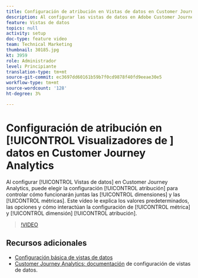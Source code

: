 ```yaml
---
title: Configuración de atribución en Vistas de datos en Customer Journey Analytics
description: Al configurar las vistas de datos en Adobe Customer Journey Analytics, puede elegir la configuración de atribución para controlar cómo funcionarán juntas las dimensiones y las métricas. Este vídeo le explica los valores predeterminados, las opciones y cómo interactúan los ajustes de atribución de métricas y dimensiones.
feature: Vistas de datos
topics: null
activity: setup
doc-type: feature video
team: Technical Marketing
thumbnail: 30185.jpg
kt: 3959
role: Administrador
level: Principiante
translation-type: tm+mt
source-git-commit: ec3697dd60161b59b7f0cd9878f40fd9eeae30e5
workflow-type: tm+mt
source-wordcount: '128'
ht-degree: 3%

---
```



#  Configuración de atribución en  [!UICONTROL Visualizadores de ] datos en Customer Journey Analytics

Al configurar [!UICONTROL Vistas de datos] en Customer Journey Analytics, puede elegir la configuración [!UICONTROL atribución] para controlar cómo funcionarán juntas las [!UICONTROL dimensiones] y las [!UICONTROL métricas]. Este vídeo le explica los valores predeterminados, las opciones y cómo interactúan la configuración de [!UICONTROL métrica] y [!UICONTROL dimensión] [!UICONTROL atribución].

>[!VIDEO](https://video.tv.adobe.com/v/30185/?quality=12&enable10seconds=on&speedcontrol=on)

## Recursos adicionales

* [Configuración básica de vistas de datos](basic-configuration-for-data-views.md)
* [Customer Journey Analytics: documentación](https://docs.adobe.com/content/help/en/analytics-platform/using/cja-dataviews/configure-dataviews.html) de configuración de vistas de datos.
